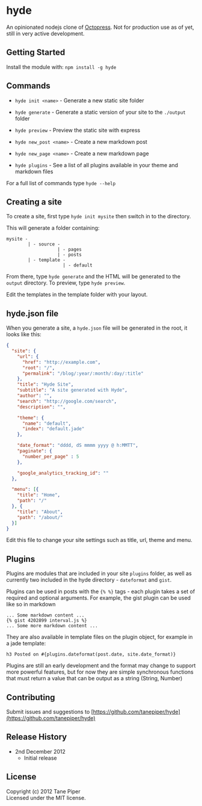 # hyde

An opinionated nodejs clone of [Octopress](http://octopress.org).  Not for production use as of yet, still in
very active development.

## Getting Started
Install the module with: `npm install -g hyde`

## Commands

* `hyde init <name>` - Generate a new static site folder

* `hyde generate` - Generate a static version of your site to the `./output` folder

* `hyde preview` - Preview the static site with express

* `hyde new_post <name>` - Create a new markdown post

* `hyde new_page <name>` - Create a new markdown page

* `hyde plugins` - See a list of all plugins available in your theme and markdown files

For a full list of commands type `hyde --help`

## Creating a site

To create a site, first type `hyde init mysite` then switch in to the directory.

This will generate a folder containing:

    mysite -
            | - source -
                       | - pages
                       | - posts
            | - template -
                         | - default

From there, type `hyde generate` and the HTML will be generated to the `output` directory. To preview, type
`hyde preview`.

Edit the templates in the template folder with your layout.

## hyde.json file

When you generate a site, a `hyde.json` file will be generated in the root, it looks like this:

```json
{
  "site": {
    "url": {
      "href": "http://example.com",
      "root": "/",
      "permalink": "/blog/:year/:month/:day/:title"
    },
    "title": "Hyde Site",
    "subtitle": "A site generated with Hyde",
    "author": "",
    "search": "http://google.com/search",
    "description": "",

    "theme": {
      "name": "default",
      "index": "default.jade"
    },

    "date_format": "dddd, dS mmmm yyyy @ h:MMTT",
    "paginate": {
      "number_per_page" : 5
    },

    "google_analytics_tracking_id": ""
  },

  "menu": [{
    "title": "Home",
    "path": "/"
  }, {
    "title": "About",
    "path": "/about/"
  }]
}
```
    
Edit this file to change your site settings such as title, url, theme and menu.

## Plugins

Plugins are modules that are included in your site `plugins` folder, as well as currently two included in the
hyde directory - `dateformat` and `gist`.

Plugins can be used in posts with the `{% %}` tags - each plugin takes a set of required and optional arguments.
For example, the gist plugin can be used like so in markdown

    ... Some markdown content ...
    {% gist 4202899 interval.js %}
    ... Some more markdown content ...
    
They are also available in template files on the plugin object, for example in a jade template:

    h3 Posted on #{plugins.dateformat(post.date, site.date_format)}
    
Plugins are still an early development and the format may change to support more powerful features, but for now
they are simple synchronous functions that must return a value that can be output as a string (String, Number)

## Contributing
Submit issues and suggestions to [https://github.com/tanepiper/hyde](https://github.com/tanepiper/hyde)

## Release History
* 2nd December 2012
    * Initial release

## License
Copyright (c) 2012 Tane Piper  
Licensed under the MIT license.
